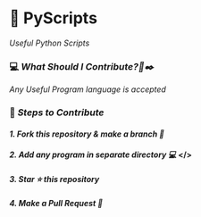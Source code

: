 # 🐍 PyScripts

_Useful Python Scripts_

### 💻 _What Should I Contribute?🤔✒️_

_Any Useful Program language is accepted_

### 🚀 _Steps to Contribute_

#### <b>_1. Fork this repository & make a branch 🍴_</b>

#### <b>_2. Add any program in separate directory 💻_ </><b>

#### <b>_3. Star ⭐ this repository_</b>

#### <b>_4. Make a Pull Request 🔁_</b>

<br>
